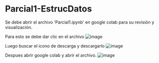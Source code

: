 # Parcial1-EstrucDatos

Se debe abrir el archivo 'Parcial1.ipynb' en google colab para su revisión y visualización.

Para esto se debe dar clic en el archivo
![image](https://github.com/user-attachments/assets/2b28b251-6ec1-486c-ae74-efacad0e1890)

Luego buscar el icono de descarga y descargarlo
![image](https://github.com/user-attachments/assets/e0d5b668-3156-4feb-8b4b-9f2d00bd2c9c)

Despues abrir google colab y abrir el archivo.
![image](https://github.com/user-attachments/assets/04682273-de19-415f-800b-99dab04ecd0c)

